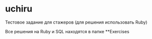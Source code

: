 # uchiru

Тестовое задание для стажеров
(для решения использовать Ruby)

Все решения на Ruby и SQL находятся в папке **Exercises
